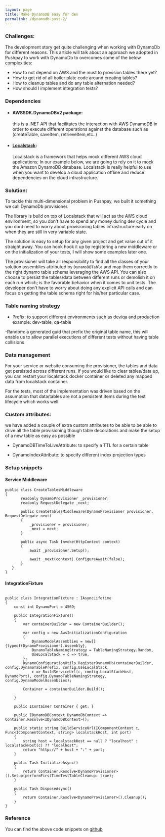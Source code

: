 ```yaml
---
layout: page
title: Make DynamoDB easy for dev
permalink: /dynamodb-post-2/
---
```


### Challenges:

The development story get quite challenging when working with DynamoDb for different reasons. 
This article will talk about an approach we adopted in Pushpay to work with DynamoDb to overcomes some of the below complexities:
- How to not depend on AWS and the must to provision tables there yet?
- How to get rid of all boiler plate code around creating tables?
- How to cleanup tables and do any table alternation needed?
- How should I implement integration tests?


### Dependencies

- #### AWSSDK.DynamoDBv2 package:
  this is a .NET API that facilitates the interaction with AWS DynamoDB in order to execute different operations against the database such as (createTable, saveItem, retrieveItem,etc..)

- #### [Localstack](https://github.com/localstack/localstack): 
  Localstack is a framework that helps mock different AWS cloud applications; In our example below, we are going to rely on it to mock the Amazon DynamoDB database.
  Localstack is really helpful to use when you want to develop a cloud application offline and reduce dependencies on the cloud infrastructure. 


### Solution:

To tackle this multi-dimensional problem in Pushpay, we built it something we call DynamoDb provisioner.

The library is build on top of Localstack that will act as the AWS cloud environment, so you don't have to spend any money 
during dev cycle and you dont need to worry about provisioning tables infrastructure early on when they are still in very variable state.

The solution is easy to setup for any given project and get value out of it straight away. You can hook hook it up by registering 
a new middleware or on the initialization of your tests, I will show some examples later one.

The provisioner will take all responsibility to find all the classes of your solution assemblies attributed by `DynamoDBTable` and map them correctly to the right dynamo table schema leveraging the AWS API.
You can also choose to persist the tables/data between different runs or demolish it on each run which; is the favorable behavior when it comes to unit tests.
The developer don't have to worry about doing any explicit API calls and can focus on getting the table schema right for his/her particular case.


### Table naming strategy

- Prefix: to support different environments such as dev/qa and production example:
dev-table, qa-table


-Random: a generated guid that prefix the original table name, this will enable us to allow parallel executions of different tests
without having table collisions


### Data management

For your service or website consuming the provisioner, the tables and data get persisted across different runs.
If you would like to clear tables/data up, you can restart your localstack docker container or deleted any mapped data from localstack container.

For the tests, most of the implementation was driven based on the assumption that data/tables are not a persistent items during 
the test lifecycle which works well


### Custom attributes:

we have added a couple of extra custom attributes to be able to be able to drive all the table provisioning though table decorations
and make the setup of a new table as easy as possible

- DynamoDBTimeToLiveAttribute: to specify a TTL for a certain table

- DynamoIndexAttribute: to specify different index projection types



### Setup snippets


#### Service Middleware


 ```
public class CreateTablesMiddleware
{
        readonly DynamoProvisioner _provisioner;
        readonly RequestDelegate _next;

        public CreateTablesMiddleware(DynamoProvisioner provisioner, RequestDelegate next)
        {
            _provisioner = provisioner;
            _next = next;
        }

        public async Task Invoke(HttpContext context)
        {
            await _provisioner.Setup();

            await _next(context).ConfigureAwait(false);
        }
    }
}

  ```

#### IntegrationFixture


```

public class IntegrationFixture : IAsyncLifetime
{
    const int DynamoPort = 4569;

    public IntegrationFixture()
    {
        var containerBuilder = new ContainerBuilder();

        var config = new AwsInitializationConfiguration
        {
            DynamoModelAssemblies = new[] {typeof(DynamoProvisioner).Assembly},
            DynamoTableNamingStrategy = TableNamingStrategy.Random,
            UseLocalStack = c => true,
        };
        DynamoConfigurationUtils.RegisterDynamoDb(containerBuilder, config.DynamoTablePrefix, config.UseLocalStack,
            c => BuildServiceUrl(c, config.LocalStackHost, DynamoPort), config.DynamoTableNamingStrategy, config.DynamoModelAssemblies);
        
        Container = containerBuilder.Build();

    }

    public IContainer Container { get; }

    public IDynamoDBContext DynamoDbContext => Container.Resolve<IDynamoDBContext>();

    public static string BuildServiceUrl(IComponentContext c, Func<IComponentContext, string> localstackHost, int port)
    {
        string host = localstackHost == null ? "localhost" : localstackHost(c) ?? "localhost";
        return "http://" + host + ":" + port;
    }

    public Task InitializeAsync()
    {
        return Container.Resolve<DynamoProvisioner>().Setup(performFirstTimeTestTableCleanup: true);
    }

    public Task DisposeAsync()
    {
        return Container.Resolve<DynamoProvisioner>().Cleanup();
    }
}

```

### Reference
You can find the above code snippets on [github](https://github.com/hzawawi/DynamoProvisioner)